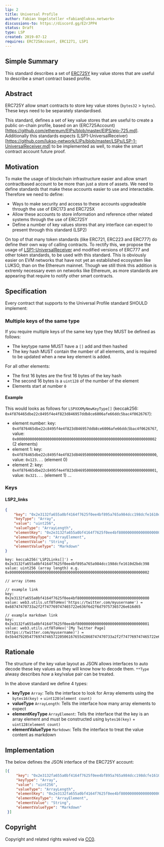 ```yaml
---
lip: 2
title: Universal Profile
author: Fabian Vogelsteller <fabian@lukso.network> 
discussions-to: https://discord.gg/E2rJPP4
status: Draft
type: LSP
created: 2019-07-12
requires: ERC725Account, ERC1271, LSP1
---
```



## Simple Summary
This standard describes a set of [ERC725Y](https://github.com/ethereum/EIPs/blob/master/EIPS/eip-725.md) key value stores that are useful to describe a smart contract based profile.

## Abstract
ERC725Y allow smart contracts to store key value stores (`bytes32` > `bytes`). These keys need to be separately standardised.

This standard, defines a set of key value stores that are useful to create a public on-chain profile, based on an (ERC725Account)[https://github.com/ethereum/EIPs/blob/master/EIPS/eip-725.md].
Additionally this standards expects (LSP1-UniversalReceiver)[https://github.com/lukso-network/LIPs/blob/master/LSPs/LSP-1-UniversalReceiver.md] to be implemented as well, to make the smart contract account future proof.

## Motivation
To make the usage of blockchain infrastructure easier and allow smart contractbased account to be more than just a store of assets.
We need to define standards that make these accounts easier to use and interactable. Therefore we need to define:

- Ways to make security and access to these accounts upgradeable through the use of ERC173 and ERC725X
- Allow these accounts to store information and reference other related systems through the use of ERC725Y
- Define a number of key values stores that any interface can expect to present through this standard (LSP2)  

On top of that many token standards (like ERC721, ERC223 and ERC777) do define their own way of calling contracts.
To rectify this, we propose the usage of [LSP1-UniversalReceiver](https://github.com/lukso-network/LIPs/blob/master/LSPs/LSP-1-UniversalReceiver.md) and modified versions of ERC777 and other token standards,
to be used with this standard. This is obviously easier on EVM networks that have not yet an established ecosystem like LUKSO, than on the Ethereum mainnet.
Though we still think this addition is extremly necessary even on networks like Ethereum, as more standards are appearing that require to notify other smart contracts. 


## Specification

Every contract that supports to the Universal Profile standard SHOULD implement:

### Multiple keys of the same type

If you require multiple keys of the same key type they MUST be defined as follows:

- The keytype name MUST have a `[]` add and then hashed
- The key hash MUST contain the number of all elements, and is required to be updated when a new key element is added.

For all other elements:
- The first 16 bytes are the first 16 bytes of the key hash
- The second 16 bytes is a `uint128` of the number of the element
- Elements start at number `0`

#### Example
This would looks as follows for `LSPXXXMyNewKeyType[]` (keccak256: `0x4f876465dbe22c8495f4e4f823d846957ddb8ce6006afe66ddc5bac4f0626767`): 
- element number: key: `0x4f876465dbe22c8495f4e4f823d846957ddb8ce6006afe66ddc5bac4f0626767`, value: `0x0000000000000000000000000000000000000000000000000000000000000002` (2 elements)
- element 1: key: `0x4f876465dbe22c8495f4e4f823d8469500000000000000000000000000000000`, value: `0x123...` (element 0)
- element 2: key: `0x4f876465dbe22c8495f4e4f823d8469500000000000000000000000000000001`, value: `0x321...` (element 1)
...

### Keys

#### LSP2_links

```json
{
    "key": "0x2e3132fa655a0bf4164f7625f0ee4bf895a765a984dcc198dcfe1610d2bdc398", //keccak256('LSP2Links[]')
    "keyType": "Array",
    "value": "uint256",
    "valueType": "ArrayLength",
    "elementKey": "0x2e3132fa655a0bf4164f7625f0ee4bf800000000000000000000000000000000", //bytes16(keccak256('LSP2Links[]')) + uint128(element count)
    "elementKeyType": "ArrayElement",
    "elementValue": "String",
    "elementValueType": "Markdown"
}
```


```solidity
key: keccak256('LSP2Links[]') = 0x2e3132fa655a0bf4164f7625f0ee4bf895a765a984dcc198dcfe1610d2bdc398
value: uint256 (array length) e.g. 0x0000000000000000000000000000000000000000000000000000000000000002

// array items

// example link
key: 0x2e3132fa655a0bf4164f7625f0ee4bf800000000000000000000000000000000
value: web3.utils.utf8ToHex('https://twitter.com/myusername') = 0x68747470733a2f2f747769747465722e636f6d2f6d79757365726e616d65

// example markdown link
key: 0x2e3132fa655a0bf4164f7625f0ee4bf800000000000000000000000000000001
value: web3.utils.utf8ToHex('[My Twitter Page](https://twitter.com/myusername)') = 0x5b4d79205477697474657220506167655d2868747470733a2f2f747769747465722e636f6d2f6d79757365726e616d6529
```

## Rationale
The structure of the key value layout as JSON allows interfaces to auto decode these key values as they will know how to decode them.
`**Type` alwasy describes *how* a key/value pair can be treated.

In the above standard we define 4 types:
- **keyType** `Array`: Tells the interface to look for Array elements using the `bytes16(key)` + `uint128(element count)`
- **valueType** `ArrayLength`: Tells the interface how many array elements to expect
- **elementKeyType** `ArrayElement`: Tells the interface that the key is an array element and must be constructed using `bytes16(key)` + `uint128(element count)`
- **elementValueType** `Markdown`: Tells the interface to treat the value content as markdown


## Implementation

The below defines the JSON interface of the ERC725Y account:

```json
[{
     "key": "0x2e3132fa655a0bf4164f7625f0ee4bf895a765a984dcc198dcfe1610d2bdc398", //keccak256('LSP2Links[]')
     "keyType": "Array",
     "value": "uint256",
     "valueType": "ArrayLength",
     "elementKey": "0x2e3132fa655a0bf4164f7625f0ee4bf800000000000000000000000000000000", //bytes16(keccak256('LSP2Links[]')) + uint128(element count)
     "elementKeyType": "ArrayElement",
     "elementValue": "String",
     "elementValueType": "Markdown"
 }]
```

## Copyright
Copyright and related rights waived via [CC0](https://creativecommons.org/publicdomain/zero/1.0/).
